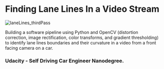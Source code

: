 ﻿# Finding Lane Lines In a Video Stream
 
![laneLines_thirdPass](https://user-images.githubusercontent.com/66415170/134706969-76fa25da-b634-461d-ae1f-9d522c98e679.jpg)
 
Building a software pipeline using Python and OpenCV (distortion correction, image rectification, color transforms, and gradient thresholding) to identify lane lines boundaries and their curvature in a video from a front facing camera on a car.

### Udacity - Self Driving Car Engineer Nanodegree.
